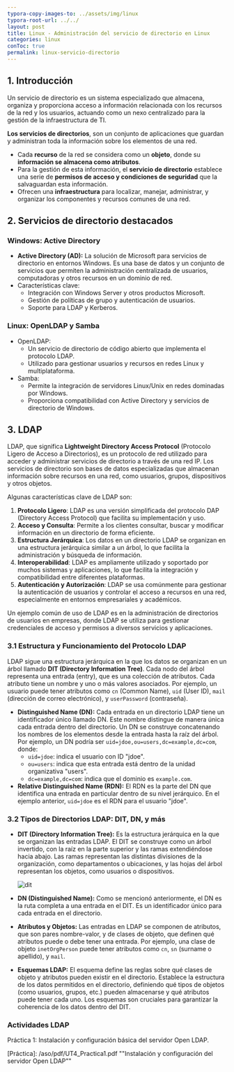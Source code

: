 ```yaml
---
typora-copy-images-to: ../assets/img/linux
typora-root-url: ../../
layout: post
title: Linux - Administración del servicio de directorio en Linux
categories: linux
conToc: true
permalink: linux-servicio-directorio
---
```


## 1. Introducción

Un servicio de directorio es un sistema especializado que almacena,  organiza y proporciona acceso a información relacionada con los recursos de la red y los usuarios, actuando como un nexo centralizado para la  gestión de la infraestructura de TI.

**Los servicios de directorios**, son un conjunto de aplicaciones que guardan y administran toda la información sobre los elementos de una red.

- Cada **recurso** de la red se considera como un **objeto**, donde su **información se almacena como atributos**.
- Para la gestión de esta información, el **servicio de directorio** establece una serie de **permisos de acceso y condiciones de seguridad** que la salvaguardan esta información.
- Ofrecen una **infraestructura** para localizar, manejar, administrar, y organizar los componentes y recursos comunes de una red.

## 2. Servicios de directorio destacados

### **Windows: Active Directory**

- **Active Directory (AD):** La solución de Microsoft para servicios de directorio en entornos Windows. Es una base de datos y un conjunto de servicios que permiten la administración centralizada de usuarios, computadoras y otros recursos en un dominio de red.
- Características clave:
  - Integración con Windows Server y otros productos Microsoft.
  - Gestión de políticas de grupo y autenticación de usuarios.
  - Soporte para LDAP y Kerberos.

###  **Linux: OpenLDAP y Samba**

- OpenLDAP:
  - Un servicio de directorio de código abierto que implementa el protocolo LDAP.
  - Utilizado para gestionar usuarios y recursos en redes Linux y multiplataforma.
- Samba:
  - Permite la integración de servidores Linux/Unix en redes dominadas por Windows.
  - Proporciona compatibilidad con Active Directory y servicios de directorio de Windows.



## 3.  LDAP 

   LDAP, que significa **Lightweight Directory Access Protocol** (Protocolo Ligero de Acceso a Directorios), es un protocolo de red utilizado para acceder y administrar servicios de directorio a través de una red IP. Los servicios de directorio son bases de datos especializadas que almacenan información sobre recursos en una red, como usuarios, grupos, dispositivos y otros objetos.

   Algunas características clave de LDAP son:

   1. **Protocolo Ligero**: LDAP es una versión simplificada del protocolo DAP (Directory Access Protocol) que facilita su implementación y uso.
   2. **Acceso y Consulta**: Permite a los clientes consultar, buscar y modificar información en un directorio de forma eficiente.
   3. **Estructura Jerárquica**: Los datos en un directorio LDAP se organizan en una estructura jerárquica similar a un árbol, lo que facilita la administración y búsqueda de información.
   4. **Interoperabilidad**: LDAP es ampliamente utilizado y soportado por muchos sistemas y aplicaciones, lo que facilita la integración y compatibilidad entre diferentes plataformas.
   5. **Autenticación y Autorización**: LDAP se usa comúnmente para gestionar la autenticación de usuarios y controlar el acceso a recursos en una red, especialmente en entornos empresariales y académicos.

   Un ejemplo común de uso de LDAP es en la administración de directorios de usuarios en empresas, donde LDAP se utiliza para gestionar credenciales de acceso y permisos a diversos servicios y aplicaciones.

### 3.1 **Estructura y Funcionamiento del Protocolo LDAP**

LDAP sigue una estructura jerárquica en la que los datos se organizan en un árbol llamado **DIT (Directory Information Tree)**. Cada nodo del árbol representa una entrada (entry), que es una colección de atributos. Cada atributo tiene un nombre y uno o más valores asociados. Por ejemplo, un usuario puede tener atributos como `cn` (Common Name), `uid` (User ID), `mail` (dirección de correo electrónico), y `userPassword` (contraseña).

- **Distinguished Name (DN):** Cada entrada en un directorio LDAP tiene un identificador único llamado DN. Este nombre distingue de manera única cada entrada dentro del directorio. Un DN se construye concatenando los nombres de los elementos desde la entrada hasta la raíz del árbol. Por ejemplo, un DN podría ser `uid=jdoe,ou=users,dc=example,dc=com`, donde:
  - `uid=jdoe`: indica el usuario con ID "jdoe".
  - `ou=users`: indica que esta entrada está dentro de la unidad organizativa "users".
  - `dc=example,dc=com`: indica que el dominio es `example.com`.
- **Relative Distinguished Name (RDN):** El RDN es la parte del DN que identifica una entrada en particular dentro de su nivel jerárquico. En el ejemplo anterior, `uid=jdoe` es el RDN para el usuario "jdoe".

### 3.2 Tipos de Directorios LDAP: DIT, DN, y más

- **DIT (Directory Information Tree):** Es la estructura jerárquica en la que se organizan las entradas LDAP. El DIT se construye como un árbol invertido, con la raíz en la parte superior y las ramas extendiéndose hacia abajo. Las ramas representan las distintas divisiones de la organización, como departamentos o ubicaciones, y las hojas del árbol representan los objetos, como usuarios o dispositivos.

  ![dit](/aso/assets/img/linux/dit.png)

- **DN (Distinguished Name):** Como se mencionó anteriormente, el DN es la ruta completa a una entrada en el DIT. Es un identificador único para cada entrada en el directorio.

- **Atributos y Objetos:** Las entradas en LDAP se componen de atributos, que son pares nombre-valor, y de clases de objeto, que definen qué atributos puede o debe tener una entrada. Por ejemplo, una clase de objeto `inetOrgPerson` puede tener atributos como `cn`, `sn` (surname o apellido), y `mail`.

- **Esquemas LDAP:** El esquema define las reglas sobre qué clases de objeto y atributos pueden existir en el directorio. Establece la estructura de los datos permitidos en el directorio, definiendo qué tipos de objetos (como usuarios, grupos, etc.) pueden almacenarse y qué atributos puede tener cada uno. Los esquemas son cruciales para garantizar la coherencia de los datos dentro del DIT.

### Actividades LDAP

Práctica 1: Instalación y configuración básica del servidor Open LDAP. 

[Práctica]: /aso/pdf/UT4_Practica1.pdf	""Instalación y configuración del servidor Open LDAP""

